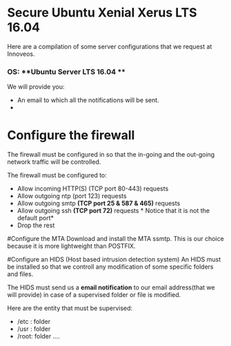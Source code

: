 # Secure Ubuntu Xenial Xerus LTS 16.04
Here are a compilation of some server configurations that we request at Innoveos.
### OS: **Ubuntu Server LTS 16.04 **
We will provide you:
* An email to which all the notifications will be sent.
* 

# Configure the firewall
The firewall must be configured in so that the in-going and the out-going network traffic will be controlled.

The firewall must be configured to:
* Allow incoming HTTP(S) (TCP port 80-443) requests
* Allow outgoing ntp (port 123) requests
* Allow outgoing smtp **(TCP port 25 & 587 & 465)** requests
* Allow outgoing ssh **(TCP port 72)** requests * Notice that it is not the default port*
* Drop the rest

#Configure the MTA
Download and install the MTA ssmtp. This is our choice because it is more lightweight than  POSTFIX.


#Configure an HIDS (Host based intrusion detection system)
An HIDS must be installed so that we controll any modification of some specific folders and files.

The HIDS must send us a **email notification** to our email address(that we will provide) in case of a supervised folder
or file is modified.

Here are the entity that must be supervised:
* /etc : folder
* /usr : folder
* /root: folder
....





